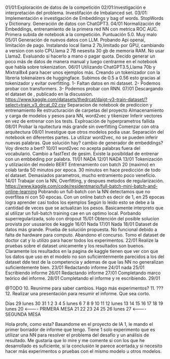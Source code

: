 01/01:Exploración de datos de la competición
02/01:Investigación e interpretación del problema. Investifación de Imbalanced set.
03/01: Implementación e investigación de Embeddings y bag of words. StopWords y Dictionary. Generación de datos con ChatGPT3.
04/01 Normalización de Embeddings, entrenamiento de la primera red NN con metrica ROC AUC. Primera subida de notebook a la competición. Puntuación 5.0. Muy malo
05/01 Generación de nuevos datos con LLM. Probando Api openai, limitación de pago. Instalando local llama 2 7b,limitado por GPU, cambiando a version con solo CPU.lama 2 7B nesesita 30 gb de memoria RAM.
No usar Llama2. Evaluando si hacerlo a mano o pagar quota.
Decido generar un poco más de datos de manera manual y luego centrarme en el notebook que habla sobre tokenization.
06/01 Utilizando ChatGPT3.5,Llama 70b y Mixtral8x4 para hacer unos ejemplos más.
Creando un tokenizador con la libreria tokenaizers de huggingface.
Subimos de 0.5 a 0.56 esto gracias al tokenizador y evitar overfitting.
1- Faltan datos en mi dataset.
2- Podemos probar con transformers.
3- Podemos probar con RNN.
07/01 Descargando el dataset de , publicado en la discussion.
https://www.kaggle.com/datasets/thedrcat/daigt-v3-train-dataset/?select=train_v3_drcat_02.csv
Separacion de notebook de prediccion y entrenamiento
Re estructuración de carpetas del proyecto
Almacenamiento y carga de modelos y pesos para NN, word2vec y tikenizer
Inferir vectores en vez de entrenar con los tests.
Explroación de hyperprametros fallida
08/01
Probar la rquitectura más grande sin overfitting
Comenzar con otra arquitectura
09/01
Investigue que otros modelos podia usar.
Separación del notebook en diferentes partes.
La utilizar word2vec, no se pueden inferir nuevas palabras.
Que solución hay? cambio de generador de embeddings? Voy directo a bert?
10/01
word2vec no acepta palabras fuera del vocabulario. Cambio a fastText de gesim.
Existe la posibildad de entrenar con un embbeding por palabra.
11/01 NADA
12/01 NADA
13/01 
Tokenización y utilziación del modelo BERT
Entrenamiento con batch 20 (maximo) en colab tarda 50 minutos por epoca.
30 minutos en hace predicción de todo el dataset.
Demasiados parametros, mucho entramiento poco veneficio.
14/01 Trabajar con la NN, Overfitting, y despues metodos de regularización.
https://www.kaggle.com/code/residentmario/full-batch-mini-batch-and-online-learning
Pobrando un full-batch con la NN detectamos que no overfitea ni con 50 epocas.
Con un online batch es decir de 1, en 25 epocas logra aprender casi todos los ejemplos
Según lo leido esto se debe a la cantidad de veces que se actualizan los pesos.
Basicamente interpreto que al utilizar un full-batch training cae en un optimo local.
Porbando superregularizada, solo con dropout 
15/01 Obtención del posible solucíon provista por ususarios de kaggle
16/01 Nada
17/01 Nada
18/01 Dataset de datos más grande. Prueba de solución propuesta. No funcional debido a falta de hardware para computo. 
Abandono el concurso. Tomo el dataset de doctor cat y lo utilizo para hacer todos los experimentos.
22/01 Realize la pruebas sobre el dataset unicamente y los resultados son buenos. Claramente 
los resultados en la pagina de kaggle tienen que ver con que los datos que uso en el modelo
no son suficientenmente parecidos a los del dataset dde test de la competencia y ademas
de que las NN no generalizan suficientemente bien.
23/01 Redactando informe
24/01 nada
25/01 Escribiendo informe
26/01 Redactando informe
27/01 Completando marco teórico del informe.
28/01 Completando el informe y re escribiendo.
29/01 



@TODO
10. Reunirme para saber cambios. Hago más experimentos? 
11. ???
12. Realizar una presentación para resumir el informe. Que sea corto.


Días
29 lunes
30 
31 
1
2
3
4
5 lunes
6
7
8
9
10
11
12 lunes
13
14
15
16
17
18
19 lunes
20 <---- PRIMERA MESA
21
22
23
24
25
26 lunes
27 <---- SEGUNDA MESA

Hola profe, como esta? Basandome en el proyecto de IA 1, le mando el primer borrador de informe que tengo. Tiene 1 solo experimento que es utilizar una NN para resolver el problema del desafío y un análisis de resultado. Me gustaría que lo mire y me comente si con los que he desarrollado es suficiente, si la conclusión le parece acertada,y si necesito hacer más experimentos o pruebas con el mismo modelo u otros modelos.